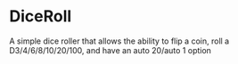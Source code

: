 # DiceRoll
A simple dice roller that allows the ability to flip a coin, roll a D3/4/6/8/10/20/100, and have an auto 20/auto 1 option
